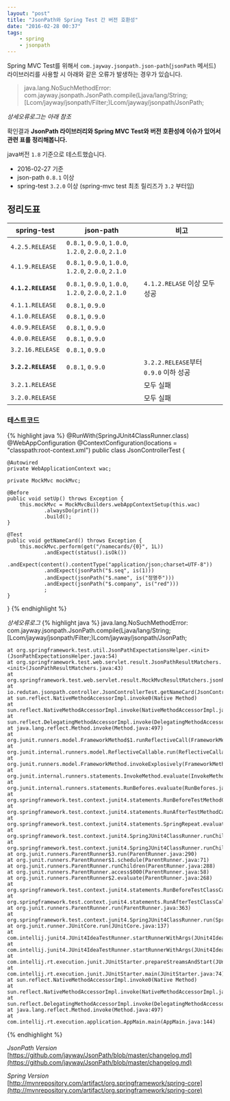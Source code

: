 ```yaml
---
layout: "post"
title: "JsonPath와 Spring Test 간 버전 호환성"
date: "2016-02-28 00:37"
tags:
    - spring
    - jsonpath
---
```


Spring MVC Test를 위해서 `com.jayway.jsonpath.json-path`(`jsonPath` 메서드) 라이브러리를 사용할 시 아래와 같은 오류가 발생하는 경우가 있습니다.

> java.lang.NoSuchMethodError: com.jayway.jsonpath.JsonPath.compile(Ljava/lang/String;[Lcom/jayway/jsonpath/Filter;)Lcom/jayway/jsonpath/JsonPath;

*상세오류로그는 아래 참조*

확인결과
**JsonPath 라이브러리와 Spring MVC Test와 버전 호환성에 이슈가 있어서 관련 표를 정리해봅니다.**

java버전 `1.8` 기준으로 테스트했습니다.

- 2016-02-27 기준
- json-path `0.8.1` 이상
- spring-test `3.2.0` 이상 (spring-mvc test 최초 릴리즈가 `3.2` 부터임)

## 정리도표

| spring-test | json-path | 비고 |
|-----------------|-----------|----|
| `4.2.5.RELEASE` | `0.8.1`, `0.9.0`, `1.0.0`, `1.2.0`, `2.0.0`, `2.1.0` | |
| `4.1.9.RELEASE` | `0.8.1`, `0.9.0`, `1.0.0`, `1.2.0`, `2.0.0`, `2.1.0` | |
| **`4.1.2.RELEASE`** | `0.8.1`, `0.9.0`, `1.0.0`, `1.2.0`, `2.0.0`, `2.1.0` | `4.1.2.RELASE` 이상 모두 성공 |
| `4.1.1.RELEASE` | `0.8.1`, `0.9.0` | |
| `4.1.0.RELEASE` | `0.8.1`, `0.9.0` | |
| `4.0.9.RELEASE` | `0.8.1`, `0.9.0` | |
| `4.0.0.RELEASE` | `0.8.1`, `0.9.0` | |
| `3.2.16.RELEASE` | `0.8.1`, `0.9.0`  | |
| **`3.2.2.RELEASE`** | `0.8.1`, `0.9.0` | `3.2.2.RELEASE`부터 `0.9.0` 이하 성공 |
| `3.2.1.RELEASE` | | 모두 실패 |
| `3.2.0.RELEASE` | | 모두 실패 |

### 테스트코드

{% highlight java %}
@RunWith(SpringJUnit4ClassRunner.class)
@WebAppConfiguration
@ContextConfiguration(locations = "classpath:root-context.xml")
public class JsonControllerTest {

    @Autowired
    private WebApplicationContext wac;

    private MockMvc mockMvc;

    @Before
    public void setUp() throws Exception {
        this.mockMvc = MockMvcBuilders.webAppContextSetup(this.wac)
                .alwaysDo(print())
                .build();
    }

    @Test
    public void getNameCard() throws Exception {
        this.mockMvc.perform(get("/namecards/{0}", 1L))
                .andExpect(status().isOk())
                .andExpect(content().contentType("application/json;charset=UTF-8"))
                .andExpect(jsonPath("$.seq", is(1)))
                .andExpect(jsonPath("$.name", is("정명주")))
                .andExpect(jsonPath("$.company", is("red")))
                ;
    }
}
{% endhighlight %}

*상세오류로그*
{% highlight java %}
java.lang.NoSuchMethodError: com.jayway.jsonpath.JsonPath.compile(Ljava/lang/String;[Lcom/jayway/jsonpath/Filter;)Lcom/jayway/jsonpath/JsonPath;

	at org.springframework.test.util.JsonPathExpectationsHelper.<init>(JsonPathExpectationsHelper.java:54)
	at org.springframework.test.web.servlet.result.JsonPathResultMatchers.<init>(JsonPathResultMatchers.java:43)
	at org.springframework.test.web.servlet.result.MockMvcResultMatchers.jsonPath(MockMvcResultMatchers.java:146)
	at io.redutan.jsonpath.controller.JsonControllerTest.getNameCard(JsonControllerTest.java:47)
	at sun.reflect.NativeMethodAccessorImpl.invoke0(Native Method)
	at sun.reflect.NativeMethodAccessorImpl.invoke(NativeMethodAccessorImpl.java:62)
	at sun.reflect.DelegatingMethodAccessorImpl.invoke(DelegatingMethodAccessorImpl.java:43)
	at java.lang.reflect.Method.invoke(Method.java:497)
	at org.junit.runners.model.FrameworkMethod$1.runReflectiveCall(FrameworkMethod.java:50)
	at org.junit.internal.runners.model.ReflectiveCallable.run(ReflectiveCallable.java:12)
	at org.junit.runners.model.FrameworkMethod.invokeExplosively(FrameworkMethod.java:47)
	at org.junit.internal.runners.statements.InvokeMethod.evaluate(InvokeMethod.java:17)
	at org.junit.internal.runners.statements.RunBefores.evaluate(RunBefores.java:26)
	at org.springframework.test.context.junit4.statements.RunBeforeTestMethodCallbacks.evaluate(RunBeforeTestMethodCallbacks.java:74)
	at org.springframework.test.context.junit4.statements.RunAfterTestMethodCallbacks.evaluate(RunAfterTestMethodCallbacks.java:83)
	at org.springframework.test.context.junit4.statements.SpringRepeat.evaluate(SpringRepeat.java:72)
	at org.springframework.test.context.junit4.SpringJUnit4ClassRunner.runChild(SpringJUnit4ClassRunner.java:231)
	at org.springframework.test.context.junit4.SpringJUnit4ClassRunner.runChild(SpringJUnit4ClassRunner.java:88)
	at org.junit.runners.ParentRunner$3.run(ParentRunner.java:290)
	at org.junit.runners.ParentRunner$1.schedule(ParentRunner.java:71)
	at org.junit.runners.ParentRunner.runChildren(ParentRunner.java:288)
	at org.junit.runners.ParentRunner.access$000(ParentRunner.java:58)
	at org.junit.runners.ParentRunner$2.evaluate(ParentRunner.java:268)
	at org.springframework.test.context.junit4.statements.RunBeforeTestClassCallbacks.evaluate(RunBeforeTestClassCallbacks.java:61)
	at org.springframework.test.context.junit4.statements.RunAfterTestClassCallbacks.evaluate(RunAfterTestClassCallbacks.java:71)
	at org.junit.runners.ParentRunner.run(ParentRunner.java:363)
	at org.springframework.test.context.junit4.SpringJUnit4ClassRunner.run(SpringJUnit4ClassRunner.java:174)
	at org.junit.runner.JUnitCore.run(JUnitCore.java:137)
	at com.intellij.junit4.JUnit4IdeaTestRunner.startRunnerWithArgs(JUnit4IdeaTestRunner.java:119)
	at com.intellij.junit4.JUnit4IdeaTestRunner.startRunnerWithArgs(JUnit4IdeaTestRunner.java:42)
	at com.intellij.rt.execution.junit.JUnitStarter.prepareStreamsAndStart(JUnitStarter.java:234)
	at com.intellij.rt.execution.junit.JUnitStarter.main(JUnitStarter.java:74)
	at sun.reflect.NativeMethodAccessorImpl.invoke0(Native Method)
	at sun.reflect.NativeMethodAccessorImpl.invoke(NativeMethodAccessorImpl.java:62)
	at sun.reflect.DelegatingMethodAccessorImpl.invoke(DelegatingMethodAccessorImpl.java:43)
	at java.lang.reflect.Method.invoke(Method.java:497)
	at com.intellij.rt.execution.application.AppMain.main(AppMain.java:144)
{% endhighlight %}

*JsonPath Version* [https://github.com/jayway/JsonPath/blob/master/changelog.md](https://github.com/jayway/JsonPath/blob/master/changelog.md)

*Spring Version*
 [http://mvnrepository.com/artifact/org.springframework/spring-core](http://mvnrepository.com/artifact/org.springframework/spring-core)
